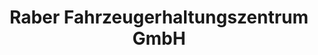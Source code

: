 ---
title: "Raber Fahrzeugerhaltungszentrum GmbH"
url: /ettlingen/raber-fahrzeugerhaltungszentrum-gmbh/
shop: Autowerkstatt
---